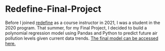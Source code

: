 # Redefine-Final-Project
Before I joined [redefine](https://www.redefine-cs.org/) as a course instructor in 2021, I was a student in the 2020 program. That summer, for my Final Project, I decided to build a polynomial regression model using Pandas and Python to predict future air pollution levels given current data trends.
[The final model can be accessed here.](https://colab.research.google.com/drive/1r4GhztXNgO3YZNpKawNAb20xXMDd_1O2?usp=sharing)
